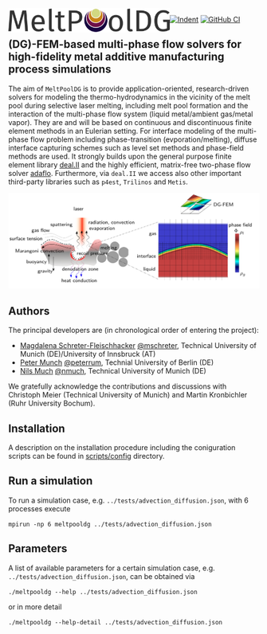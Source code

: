 <img align="left" width="324" src="doc/logo/logo_text_text.png">

[![Indent](https://github.com/MeltPoolDG/MeltPoolDG-dev/workflows/Indent/badge.svg)](https://github.com/MeltPoolDG/MeltPoolDG-dev/actions?query=workflow%3AIndent)
[![GitHub CI](https://github.com/MeltPoolDG/MeltPoolDG-dev/workflows/GitHub%20CI/badge.svg)](https://github.com/MeltPoolDG/MeltPoolDG-dev/actions?query=workflow%3A%22GitHub+CI%22)

## (DG)-FEM-based multi-phase flow solvers for high-fidelity metal additive manufacturing process simulations

The aim of `MeltPoolDG` is to provide application-oriented, research-driven solvers for modeling the thermo-hydrodynamics in the vicinity of the melt pool during selective laser melting, including melt pool formation and the interaction of the multi-phase flow system (liquid metal/ambient gas/metal vapor). They are and will be based on continuous and discontinuous finite element methods in an Eulerian setting. For interface modeling of the multi-phase flow problem including phase-transition (evporation/melting), diffuse interface capturing schemes such as level set methods and phase-field methods are used. It strongly builds upon the general purpose finite element library [deal.II](https://github.com/dealii/dealii) and the highly efficient, matrix-free two-phase flow solver [adaflo](https://github.com/kronbichler/adaflo). Furthermore, via `deal.II` we access also other important third-party libraries such as `p4est`, `Trilinos` and `Metis`.

![alt text](doc/MeltPoolDG.png?raw=true)

## Authors

The principal developers are (in chronological order of entering the project):
* [Magdalena Schreter-Fleischhacker](https://www.uibk.ac.at/bft/mitarbeiter/schreter.html) [@mschreter](https://github.com/mschreter), Technical University of Munich (DE)/University of Innsbruck (AT)
* [Peter Munch](https://peterrum.github.io/) [@peterrum](https://github.com/peterrum), Technial University of Berlin (DE)
* [Nils Much](https://www.mw.tum.de/lnm/staff/nils-much/) [@nmuch](https://github.com/nmuch), Technical University of Munich (DE)

We gratefully acknowledge the contributions and discussions with Christoph Meier (Technical University of Munich) and Martin Kronbichler (Ruhr University Bochum).

## Installation

A description on the installation procedure including the coniguration scripts can be found in [scripts/config](https://github.com/MeltPoolDG/MeltPoolDG-dev/tree/master/scripts/config) directory. 
<!---
The documentation can be found under https://meltpooldg.github.io/MeltPoolDG/.
-->
## Run a simulation

To run a simulation case, e.g. `../tests/advection_diffusion.json`, with 6 processes execute

```
mpirun -np 6 meltpooldg ../tests/advection_diffusion.json
```
## Parameters

A list of available parameters for a certain simulation case, e.g. `../tests/advection_diffusion.json`, can be obtained via

```
./meltpooldg --help ../tests/advection_diffusion.json
```
or in more detail

```
./meltpooldg --help-detail ../tests/advection_diffusion.json
```
